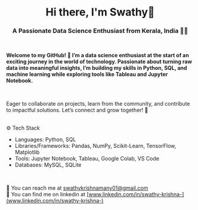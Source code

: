 <h1 align="center"> Hi there, I'm Swathy👋 </h1>

<h3 align="center"> A Passionate Data Science Enthusiast from Kerala, India 👨‍💻</h3>

<br/>

<p><strong> Welcome to my GitHub! 🌟 I’m a data science enthusiast at the start of an exciting journey in the world of technology. Passionate about turning raw data into meaningful insights, I’m building my skills in Python, SQL, and machine learning while exploring tools like Tableau and Jupyter Notebook.</strong></p>

</br>

Eager to collaborate on projects, learn from the community, and contribute to impactful solutions. Let’s connect and grow together! 🚀

<br/>
⚙️ Tech Stack

<ul>
  
<li> Languages: Python, SQL </li>
<li> Libraries/Frameworks: Pandas, NumPy, Scikit-Learn, TensorFlow, Matplotlib </li>
<li> Tools: Jupyter Notebook, Tableau, Google Colab, VS Code </li>
<li> Databases: MySQL, SQLite </li>

</ul>
</br>

📧 You can reach me at [swathykrishnamany01@gmail.com](swathykrishnamany01@gmail.com)<br>
🔗 You can find me on linkedin at [www.linkedin.com/in/swathy-krishna-](www.linkedin.com/in/swathy-krishna-)



